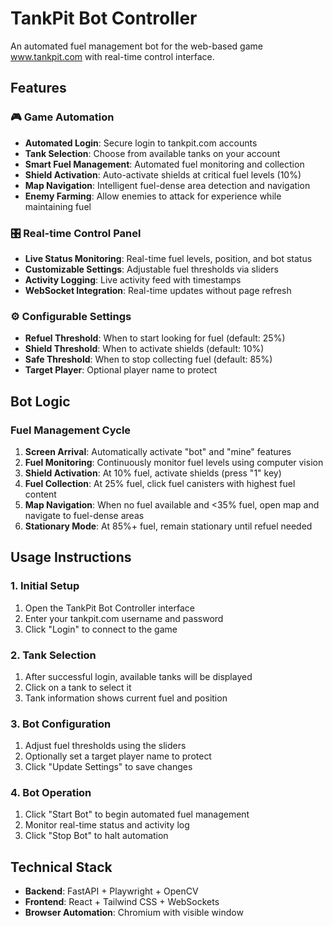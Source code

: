 # TankPit Bot Controller

An automated fuel management bot for the web-based game www.tankpit.com with real-time control interface.

## Features

### 🎮 Game Automation
- **Automated Login**: Secure login to tankpit.com accounts
- **Tank Selection**: Choose from available tanks on your account
- **Smart Fuel Management**: Automated fuel monitoring and collection
- **Shield Activation**: Auto-activate shields at critical fuel levels (10%)
- **Map Navigation**: Intelligent fuel-dense area detection and navigation
- **Enemy Farming**: Allow enemies to attack for experience while maintaining fuel

### 🎛️ Real-time Control Panel
- **Live Status Monitoring**: Real-time fuel levels, position, and bot status
- **Customizable Settings**: Adjustable fuel thresholds via sliders
- **Activity Logging**: Live activity feed with timestamps
- **WebSocket Integration**: Real-time updates without page refresh

### ⚙️ Configurable Settings
- **Refuel Threshold**: When to start looking for fuel (default: 25%)
- **Shield Threshold**: When to activate shields (default: 10%)
- **Safe Threshold**: When to stop collecting fuel (default: 85%)
- **Target Player**: Optional player name to protect

## Bot Logic

### Fuel Management Cycle
1. **Screen Arrival**: Automatically activate "bot" and "mine" features
2. **Fuel Monitoring**: Continuously monitor fuel levels using computer vision
3. **Shield Activation**: At 10% fuel, activate shields (press "1" key)
4. **Fuel Collection**: At 25% fuel, click fuel canisters with highest fuel content
5. **Map Navigation**: When no fuel available and <35% fuel, open map and navigate to fuel-dense areas
6. **Stationary Mode**: At 85%+ fuel, remain stationary until refuel needed

## Usage Instructions

### 1. Initial Setup
1. Open the TankPit Bot Controller interface
2. Enter your tankpit.com username and password
3. Click "Login" to connect to the game

### 2. Tank Selection
1. After successful login, available tanks will be displayed
2. Click on a tank to select it
3. Tank information shows current fuel and position

### 3. Bot Configuration
1. Adjust fuel thresholds using the sliders
2. Optionally set a target player name to protect
3. Click "Update Settings" to save changes

### 4. Bot Operation
1. Click "Start Bot" to begin automated fuel management
2. Monitor real-time status and activity log
3. Click "Stop Bot" to halt automation

## Technical Stack
- **Backend**: FastAPI + Playwright + OpenCV
- **Frontend**: React + Tailwind CSS + WebSockets
- **Browser Automation**: Chromium with visible window
